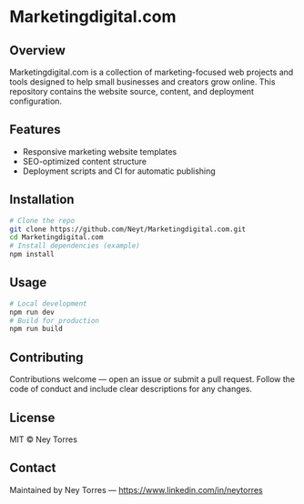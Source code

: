 # Marketingdigital.com

## Overview
Marketingdigital.com is a collection of marketing-focused web projects and tools designed to help small businesses and creators grow online. This repository contains the website source, content, and deployment configuration.

## Features
- Responsive marketing website templates
- SEO-optimized content structure
- Deployment scripts and CI for automatic publishing

## Installation
```bash
# Clone the repo
git clone https://github.com/Neyt/Marketingdigital.com.git
cd Marketingdigital.com
# Install dependencies (example)
npm install
```

## Usage
```bash
# Local development
npm run dev
# Build for production
npm run build
```

## Contributing
Contributions welcome — open an issue or submit a pull request. Follow the code of conduct and include clear descriptions for any changes.

## License
MIT © Ney Torres

## Contact
Maintained by Ney Torres — https://www.linkedin.com/in/neytorres